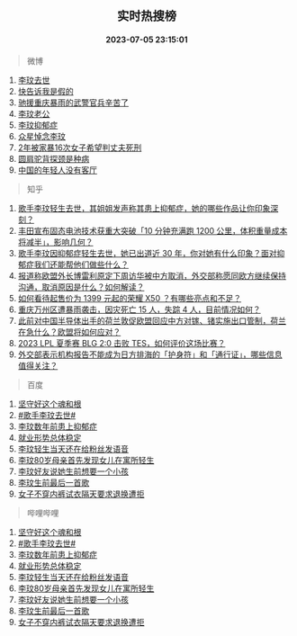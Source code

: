 <div align="center"><h2>实时热搜榜</h2><h4>2023-07-05 23:15:01</h4></div>

> 微博  

1. [李玟去世](https://s.weibo.com/weibo?q=%E6%9D%8E%E7%8E%9F%E5%8E%BB%E4%B8%96&t=31&band_rank=1&Refer=top)<br />
2. [快告诉我是假的](https://s.weibo.com/weibo?q=%23%E5%BF%AB%E5%91%8A%E8%AF%89%E6%88%91%E6%98%AF%E5%81%87%E7%9A%84%23&t=31&band_rank=2&Refer=top)<br />
3. [驰援重庆暴雨的武警官兵辛苦了](https://s.weibo.com/weibo?q=%23%E9%A9%B0%E6%8F%B4%E9%87%8D%E5%BA%86%E6%9A%B4%E9%9B%A8%E7%9A%84%E6%AD%A6%E8%AD%A6%E5%AE%98%E5%85%B5%E8%BE%9B%E8%8B%A6%E4%BA%86%23&t=31&band_rank=3&Refer=top)<br />
4. [李玟老公](https://s.weibo.com/weibo?q=%E6%9D%8E%E7%8E%9F%E8%80%81%E5%85%AC&t=31&band_rank=4&Refer=top)<br />
5. [李玟抑郁症](https://s.weibo.com/weibo?q=%23%E6%9D%8E%E7%8E%9F%E6%8A%91%E9%83%81%E7%97%87%23&t=31&band_rank=5&Refer=top)<br />
6. [众星悼念李玟](https://s.weibo.com/weibo?q=%23%E4%BC%97%E6%98%9F%E6%82%BC%E5%BF%B5%E6%9D%8E%E7%8E%9F%23&t=31&band_rank=6&Refer=top)<br />
7. [2年被家暴16次女子希望判丈夫死刑](https://s.weibo.com/weibo?q=%232%E5%B9%B4%E8%A2%AB%E5%AE%B6%E6%9A%B416%E6%AC%A1%E5%A5%B3%E5%AD%90%E5%B8%8C%E6%9C%9B%E5%88%A4%E4%B8%88%E5%A4%AB%E6%AD%BB%E5%88%91%23&t=31&band_rank=7&Refer=top)<br />
8. [圆肩驼背探颈是种病](https://s.weibo.com/weibo?q=%E5%9C%86%E8%82%A9%E9%A9%BC%E8%83%8C%E6%8E%A2%E9%A2%88%E6%98%AF%E7%A7%8D%E7%97%85&t=31&band_rank=8&Refer=top)<br />
9. [中国的年轻人没有客厅](https://s.weibo.com/weibo?q=%E4%B8%AD%E5%9B%BD%E7%9A%84%E5%B9%B4%E8%BD%BB%E4%BA%BA%E6%B2%A1%E6%9C%89%E5%AE%A2%E5%8E%85&t=31&band_rank=9&Refer=top)<br />

> 知乎  

1. [歌手李玟轻生去世，其姐姐发声称其患上抑郁症，她的哪些作品让你印象深刻？](https://www.zhihu.com/question/610553174)<br />
2. [丰田宣布固态电池技术获重大突破「10 分钟充满跑 1200 公里，体积重量成本将减半」，影响几何？](https://www.zhihu.com/question/610463631)<br />
3. [歌手李玟因抑郁症轻生去世，她已出道近 30 年，你对她有什么印象？面对抑郁症我们还能帮他们做些什么？](https://www.zhihu.com/question/610553893)<br />
4. [报道称欧盟外长博雷利原定下周访华被中方取消，外交部称愿同欧方继续保持沟通，取消原因是什么？如何解读？](https://www.zhihu.com/question/610463055)<br />
5. [如何看待起售价为 1399 元起的荣耀 X50 ？有哪些亮点和不足？](https://www.zhihu.com/question/610537841)<br />
6. [重庆万州区遭暴雨袭击，因灾死亡 15 人，失踪 4 人，目前情况如何？](https://www.zhihu.com/question/610456313)<br />
7. [此前对中国半导体出手的荷兰敦促欧盟回应中方对镓、锗实施出口管制，荷兰在急什么？欧盟将如何应对？](https://www.zhihu.com/question/610538153)<br />
8. [2023 LPL 夏季赛 BLG 2:0 击败 TES，如何评价这场比赛？](https://www.zhihu.com/question/610514738)<br />
9. [外交部表示机构报告不能成为日方排海的「护身符」和「通行证」，哪些信息值得关注？](https://www.zhihu.com/question/610462754)<br />

> 百度  

1. [坚守好这个魂和根](https://www.baidu.com/s?wd=%E5%9D%9A%E5%AE%88%E5%A5%BD%E8%BF%99%E4%B8%AA%E9%AD%82%E5%92%8C%E6%A0%B9&sa=fyb_news&rsv_dl=fyb_news)<br />
2. [#歌手李玟去世#](https://www.baidu.com/s?wd=%23%E6%AD%8C%E6%89%8B%E6%9D%8E%E7%8E%9F%E5%8E%BB%E4%B8%96%23&sa=fyb_news&rsv_dl=fyb_news)<br />
3. [李玟数年前患上抑郁症](https://www.baidu.com/s?wd=%E6%9D%8E%E7%8E%9F%E6%95%B0%E5%B9%B4%E5%89%8D%E6%82%A3%E4%B8%8A%E6%8A%91%E9%83%81%E7%97%87&sa=fyb_news&rsv_dl=fyb_news)<br />
4. [就业形势总体稳定](https://www.baidu.com/s?wd=%E5%B0%B1%E4%B8%9A%E5%BD%A2%E5%8A%BF%E6%80%BB%E4%BD%93%E7%A8%B3%E5%AE%9A&sa=fyb_news&rsv_dl=fyb_news)<br />
5. [李玟轻生当天还在给粉丝发语音](https://www.baidu.com/s?wd=%E6%9D%8E%E7%8E%9F%E8%BD%BB%E7%94%9F%E5%BD%93%E5%A4%A9%E8%BF%98%E5%9C%A8%E7%BB%99%E7%B2%89%E4%B8%9D%E5%8F%91%E8%AF%AD%E9%9F%B3&sa=fyb_news&rsv_dl=fyb_news)<br />
6. [李玟80岁母亲首先发现女儿在寓所轻生](https://www.baidu.com/s?wd=%E6%9D%8E%E7%8E%9F80%E5%B2%81%E6%AF%8D%E4%BA%B2%E9%A6%96%E5%85%88%E5%8F%91%E7%8E%B0%E5%A5%B3%E5%84%BF%E5%9C%A8%E5%AF%93%E6%89%80%E8%BD%BB%E7%94%9F&sa=fyb_news&rsv_dl=fyb_news)<br />
7. [李玟好友说她生前想要一个小孩](https://www.baidu.com/s?wd=%E6%9D%8E%E7%8E%9F%E5%A5%BD%E5%8F%8B%E8%AF%B4%E5%A5%B9%E7%94%9F%E5%89%8D%E6%83%B3%E8%A6%81%E4%B8%80%E4%B8%AA%E5%B0%8F%E5%AD%A9&sa=fyb_news&rsv_dl=fyb_news)<br />
8. [李玟生前最后一首歌](https://www.baidu.com/s?wd=%E6%9D%8E%E7%8E%9F%E7%94%9F%E5%89%8D%E6%9C%80%E5%90%8E%E4%B8%80%E9%A6%96%E6%AD%8C&sa=fyb_news&rsv_dl=fyb_news)<br />
9. [女子不穿内裤试衣隔天要求退换遭拒](https://www.baidu.com/s?wd=%E5%A5%B3%E5%AD%90%E4%B8%8D%E7%A9%BF%E5%86%85%E8%A3%A4%E8%AF%95%E8%A1%A3%E9%9A%94%E5%A4%A9%E8%A6%81%E6%B1%82%E9%80%80%E6%8D%A2%E9%81%AD%E6%8B%92&sa=fyb_news&rsv_dl=fyb_news)<br />

> 哔哩哔哩  

1. [坚守好这个魂和根](https://www.baidu.com/s?wd=%E5%9D%9A%E5%AE%88%E5%A5%BD%E8%BF%99%E4%B8%AA%E9%AD%82%E5%92%8C%E6%A0%B9&sa=fyb_news&rsv_dl=fyb_news)<br />
2. [#歌手李玟去世#](https://www.baidu.com/s?wd=%23%E6%AD%8C%E6%89%8B%E6%9D%8E%E7%8E%9F%E5%8E%BB%E4%B8%96%23&sa=fyb_news&rsv_dl=fyb_news)<br />
3. [李玟数年前患上抑郁症](https://www.baidu.com/s?wd=%E6%9D%8E%E7%8E%9F%E6%95%B0%E5%B9%B4%E5%89%8D%E6%82%A3%E4%B8%8A%E6%8A%91%E9%83%81%E7%97%87&sa=fyb_news&rsv_dl=fyb_news)<br />
4. [就业形势总体稳定](https://www.baidu.com/s?wd=%E5%B0%B1%E4%B8%9A%E5%BD%A2%E5%8A%BF%E6%80%BB%E4%BD%93%E7%A8%B3%E5%AE%9A&sa=fyb_news&rsv_dl=fyb_news)<br />
5. [李玟轻生当天还在给粉丝发语音](https://www.baidu.com/s?wd=%E6%9D%8E%E7%8E%9F%E8%BD%BB%E7%94%9F%E5%BD%93%E5%A4%A9%E8%BF%98%E5%9C%A8%E7%BB%99%E7%B2%89%E4%B8%9D%E5%8F%91%E8%AF%AD%E9%9F%B3&sa=fyb_news&rsv_dl=fyb_news)<br />
6. [李玟80岁母亲首先发现女儿在寓所轻生](https://www.baidu.com/s?wd=%E6%9D%8E%E7%8E%9F80%E5%B2%81%E6%AF%8D%E4%BA%B2%E9%A6%96%E5%85%88%E5%8F%91%E7%8E%B0%E5%A5%B3%E5%84%BF%E5%9C%A8%E5%AF%93%E6%89%80%E8%BD%BB%E7%94%9F&sa=fyb_news&rsv_dl=fyb_news)<br />
7. [李玟好友说她生前想要一个小孩](https://www.baidu.com/s?wd=%E6%9D%8E%E7%8E%9F%E5%A5%BD%E5%8F%8B%E8%AF%B4%E5%A5%B9%E7%94%9F%E5%89%8D%E6%83%B3%E8%A6%81%E4%B8%80%E4%B8%AA%E5%B0%8F%E5%AD%A9&sa=fyb_news&rsv_dl=fyb_news)<br />
8. [李玟生前最后一首歌](https://www.baidu.com/s?wd=%E6%9D%8E%E7%8E%9F%E7%94%9F%E5%89%8D%E6%9C%80%E5%90%8E%E4%B8%80%E9%A6%96%E6%AD%8C&sa=fyb_news&rsv_dl=fyb_news)<br />
9. [女子不穿内裤试衣隔天要求退换遭拒](https://www.baidu.com/s?wd=%E5%A5%B3%E5%AD%90%E4%B8%8D%E7%A9%BF%E5%86%85%E8%A3%A4%E8%AF%95%E8%A1%A3%E9%9A%94%E5%A4%A9%E8%A6%81%E6%B1%82%E9%80%80%E6%8D%A2%E9%81%AD%E6%8B%92&sa=fyb_news&rsv_dl=fyb_news)<br />
